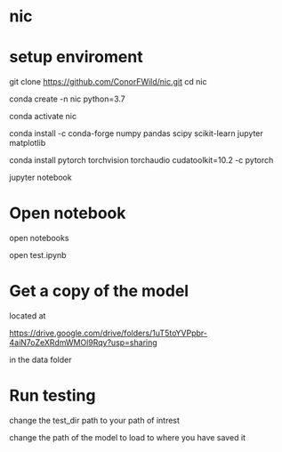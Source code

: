 # nic

# setup enviroment

git clone https://github.com/ConorFWild/nic.git
cd nic

conda create -n nic python=3.7

conda activate nic

conda install -c conda-forge numpy pandas scipy scikit-learn jupyter matplotlib

conda install pytorch torchvision torchaudio cudatoolkit=10.2 -c pytorch

jupyter notebook

# Open notebook

open notebooks

open test.ipynb

# Get a copy of the model
located at 

https://drive.google.com/drive/folders/1uT5toYVPpbr-4aiN7oZeXRdmWMOl9Rqy?usp=sharing

in the data folder

# Run testing

change the test_dir path to your path of intrest

change the path of the model to load to where you have saved it



